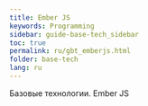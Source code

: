 ```yaml
---
title: Ember JS
keywords: Programming
sidebar: guide-base-tech_sidebar
toc: true
permalink: ru/gbt_emberjs.html
folder: base-tech
lang: ru
---
```


Базовые технологии.
Ember JS